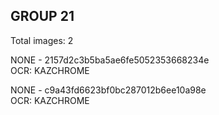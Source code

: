 ## GROUP 21
Total images: 2  

NONE - 2157d2c3b5ba5ae6fe5052353668234e  
OCR: KAZCHROME  

NONE - c9a43fd6623bf0bc287012b6ee10a98e  
OCR: KAZCHROME  


